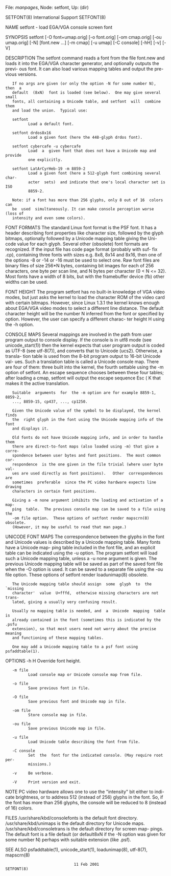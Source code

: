 File: *manpages*,  Node: setfont,  Up: (dir)

SETFONT(8)                   International Support                  SETFONT(8)



NAME
       setfont - load EGA/VGA console screen font

SYNOPSIS
       setfont   [-O  font+umap.orig]  [-o  font.orig]  [-om  cmap.orig]  [-ou
       umap.orig] [-N] [font.new ...]  [-m cmap] [-u umap] [-C console]  [-hH]
       [-v] [-V]

DESCRIPTION
       The  setfont  command  reads a font from the file font.new and loads it
       into the EGA/VGA character generator, and optionally outputs the previ-
       ous  font.  It can also load various mapping tables and output the pre-
       vious versions.

       If no args are given (or only the option -N for some number N), then  a
       default  (8xN)  font is loaded (see below).  One may give several small
       fonts, all containing a Unicode table, and setfont  will  combine  them
       and load the union.  Typical use:

       setfont
              Load a default font.

       setfont drdos8x16
              Load a given font (here the 448-glyph drdos font).

       setfont cybercafe -u cybercafe
              Load  a  given font that does not have a Unicode map and provide
              one explicitly.

       setfont LatArCyrHeb-19 -m 8859-2
              Load a given font (here a 512-glyph font combining several char-
              acter  sets)  and indicate that one's local character set is ISO
              8859-2.

       Note: if a font has more than 256 glyphs, only 8 out of 16  colors  can
       be  used  simultaneously. It can make console perception worse (loss of
       intensity and even some colors).


FONT FORMATS
       The standard Linux font format is  the  PSF  font.   It  has  a  header
       describing  font  properties like character size, followed by the glyph
       bitmaps, optionally followed by a Unicode mapping table giving the Uni-
       code  value  for each glyph.  Several other (obsolete) font formats are
       recognized.  If the input file has code page format (probably with suf-
       fix  .cp),  containing  three fonts with sizes e.g. 8x8, 8x14 and 8x16,
       then one of the options -8 or -14 or -16 must be used  to  select  one.
       Raw  font  files  are  binary files of size 256*N bytes, containing bit
       images for each of 256 characters, one byte per scan line, and N  bytes
       per  character  (0  < N <= 32).  Most fonts have a width of 8 bits, but
       with the framebuffer device (fb) other widths can be used.


FONT HEIGHT
       The program setfont has no built-in knowledge of VGA video  modes,  but
       just  asks  the kernel to load the character ROM of the video card with
       certain bitmaps. However, since Linux 1.3.1  the  kernel  knows  enough
       about  EGA/VGA  video  modes  to  select a different line distance. The
       default character height will be the number N inferred from the font or
       specified  by option. However, the user can specify a different charac-
       ter height H using the -h option.


CONSOLE MAPS
       Several mappings are involved in the path from user program  output  to
       console  display. If the console is in utf8 mode (see unicode_start(1))
       then the kernel expects that user program output is coded as UTF-8 (see
       utf-8(7)),  and converts that to Unicode (ucs2).  Otherwise, a transla-
       tion table is used from the 8-bit program output to 16-bit Unicode val-
       ues.  Such  a translation table is called a Unicode console map.  There
       are four of them: three built into  the  kernel,  the  fourth  settable
       using  the  -m  option  of setfont.  An escape sequence chooses between
       these four tables; after loading a cmap, setfont will output the escape
       sequence Esc ( K that makes it the active translation.

       Suitable  arguments  for  the -m option are for example 8859-1, 8859-2,
       ..., 8859-15, cp437, ..., cp1250.

       Given the Unicode value of the symbol to be displayed, the kernel finds
       the  right glyph in the font using the Unicode mapping info of the font
       and displays it.

       Old fonts do not have Unicode mapping info, and in order to handle them
       there are direct-to-font maps (also loaded using -m) that give a corre-
       spondence between user bytes and font positions.  The most common  cor-
       respondence  is the one given in the file trivial (where user byte val-
       ues are used directly as font positions).   Other  correspondences  are
       sometimes  preferable  since the PC video hardware expects line drawing
       characters in certain font positions.

       Giving a -m none argument inhibits the loading and activation of a map-
       ping  table.  The previous console map can be saved to a file using the
       -om file option.  These options of setfont render mapscrn(8)  obsolete.
       (However, it may be useful to read that man page.)


UNICODE FONT MAPS
       The correspondence between the glyphs in the font and Unicode values is
       described by a Unicode mapping table.  Many fonts have a  Unicode  map-
       ping  table  included  in  the  font file, and an explicit table can be
       indicated using the -u option. The program setfont  will  load  such  a
       Unicode mapping table, unless a -u none argument is given. The previous
       Unicode mapping table will be saved as part of the saved font file when
       the -O option is used. It can be saved to a separate file using the -ou
       file option.  These options of setfont render loadunimap(8) obsolete.

       The Unicode mapping table should assign  some  glyph  to  the  `missing
       character'  value  U+fffd,  otherwise missing characters are not trans-
       lated, giving a usually very confusing result.

       Usually no mapping table is needed, and  a  Unicode  mapping  table  is
       already contained in the font (sometimes this is indicated by the .psfu
       extension), so that most users need not worry about the precise meaning
       and functioning of these mapping tables.

       One may add a Unicode mapping table to a psf font using psfaddtable(1).


OPTIONS
       -h H   Override font height.

       -m file
              Load console map or Unicode console map from file.

       -o file
              Save previous font in file.

       -O file
              Save previous font and Unicode map in file.

       -om file
              Store console map in file.

       -ou file
              Save previous Unicode map in file.

       -u file
              Load Unicode table describing the font from file.

       -C console
              Set  the  font for the indicated console. (May require root per-
              missions.)

       -v     Be verbose.

       -V     Print version and exit.


NOTE
       PC video hardware allows one to use the "intensity" bit either to indi-
       cate brightness, or to address 512 (instead of 256) glyphs in the font.
       So, if the font has more than 256 glyphs, the console will  be  reduced
       to 8 (instead of 16) colors.


FILES
       /usr/share/kbd/consolefonts    is    the    default   font   directory.
       /usr/share/kbd/unimaps is  the  default  directory  for  Unicode  maps.
       /usr/share/kbd/consoletrans  is  the  default directory for screen map-
       pings.  The default font is a file default (or  default8xN  if  the  -N
       option  was  given  for  some number N) perhaps with suitable extension
       (like .psf).

SEE ALSO
       psfaddtable(1), unicode_start(1), loadunimap(8), utf-8(7), mapscrn(8)



                                  11 Feb 2001                       SETFONT(8)
